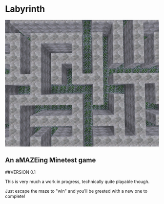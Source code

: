 # Labyrinth
![screenshot](screenshot.jpg)
## An aMAZEing Minetest game

##VERSION 0.1

This is very much a work in progress, technically quite playable though. 

Just escape the maze to "win" and you'll be greeted with a new one to complete!


